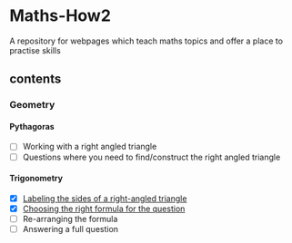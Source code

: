 # Maths-How2
A repository for webpages which teach maths topics and offer a place to practise skills

## contents
### Geometry
#### Pythagoras
- [ ] Working with a right angled triangle
- [ ] Questions where you need to find/construct the right angled triangle

#### Trigonometry
- [x] [Labeling the sides of a right-angled triangle](https://samir70.github.io/Maths-How2/Geometry/Trigonometry/LableSides.html)
- [x] [Choosing the right formula for the question](https://samir70.github.io/Maths-How2/Geometry/Trigonometry/SelectFunction.html)
- [ ] Re-arranging the formula
- [ ] Answering a full question
